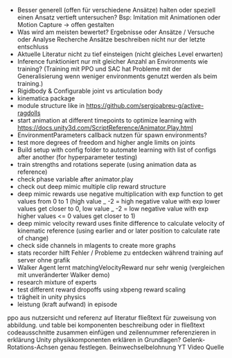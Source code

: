 - Besser generell (offen für verschiedene Ansätze) halten oder speziell einen Ansatz vertieft untersuchen? Bsp: Imitation mit Animationen oder Motion Capture -> offen gestalten
- Was wird am meisten bewertet? Ergebnisse oder Ansätze / Versuche oder Analyse Recherche Ansätze beschreiben nicht nur der letzte entschluss
- Aktuelle Literatur nicht zu tief einsteigen (nicht gleiches Level erwarten)
- Inference funktioniert nur mit gleicher Anzahl an Environments wie training? (Training mit PPO und SAC hat Probleme mit der Generalisierung wenn weniger environments genutzt werden als beim training.)
- Rigidbody & Configurable joint vs articulation body
- kinematica package
- module structure like in https://github.com/sergioabreu-g/active-ragdolls
- start animation at different timepoints to optimize learning with https://docs.unity3d.com/ScriptReference/Animator.Play.html
- EnvironmentParameters callback nutzen für spawn environments?
- test more degrees of freedom and higher angle limits on joints
- Build setup with config folder to automate learning with list of configs after another (for hyperparameter testing)
- train strengths and rotations seperate (using animation data as reference)
- check phase variable after animator.play
- check out deep mimic multiple clip reward structure
- deep mimic rewards use negative multiplication with exp function to get values from 0 to 1
  (high value _ -2 = high negative value with exp lower values get closer to 0, low value _ -2 = low negative value with exp higher values <= 0 values get closer to 1)
- deep mimic velocity reward uses finite difference to calculate velocity of kinematic reference (using earlier and or later position to calculate rate of change)
- check side channels in mlagents to create more graphs
- stats recorder hilft Fehler / Probleme zu entdecken während training auf server ohne grafik
- Walker Agent lernt matchingVelocityReward nur sehr wenig (vergleichen mit unveränderter Walker demo)
- research mixture of experts
- test different reward dropoffs using xbpeng reward scaling
- trägheit in unity physics
- leistung (kraft aufwand) in episode


ppo aus nutzersicht und referenz auf literatur
fließtext für zuweisung von abbildung. und table bei komponenten beschreibung oder in fließtext
codeausschnitte zusammen einfügen und zeilennummer referenzieren in erklärung
Unity physikkomponenten erklären in Grundlagen?
Gelenk-Rotations-Achsen genau festlegen.
Beinwechselbelohnung YT Video Quelle